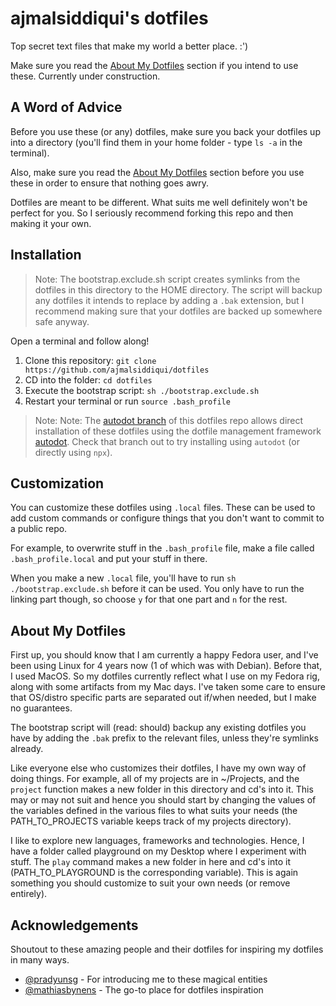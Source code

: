 # ajmalsiddiqui's dotfiles

Top secret text files that make my world a better place. :')

Make sure you read the [About My Dotfiles](#about-my-dotfiles) section if you intend to use these.
Currently under construction.

## A Word of Advice

Before you use these (or any) dotfiles, make sure you back your dotfiles up into a directory (you'll find them in your home folder - type `ls -a` in the terminal).

Also, make sure you read the [About My Dotfiles](#about-my-dotfiles) section before you use these in order to ensure that nothing goes awry.

Dotfiles are meant to be different. What suits me well definitely won't be perfect for you. So I seriously recommend forking this repo and then making it your own.

## Installation

> Note:
The bootstrap.exclude.sh script creates symlinks from the dotfiles in this directory to the HOME directory. The script will backup any dotfiles it intends to replace by adding a `.bak` extension, but I recommend making sure that your dotfiles are backed up somewhere safe anyway.

Open a terminal and follow along!
1. Clone this repository: `git clone https://github.com/ajmalsiddiqui/dotfiles`
2. CD into the folder: `cd dotfiles`
3. Execute the bootstrap script: `sh ./bootstrap.exclude.sh`
4. Restart your terminal or run `source .bash_profile`

> Note:
Note: The [autodot branch](https://github.com/ajmalsiddiqui/dotfiles/tree/autodot) of this dotfiles repo allows direct installation of these dotfiles using the dotfile management framework [autodot](https://github.com/ajmalsiddiqui/autodot). Check that branch out to try installing using `autodot` (or directly using `npx`).

## Customization

You can customize these dotfiles using `.local` files. These can be used to add custom commands or configure things that you don't want to commit to a public repo. 

For example, to overwrite stuff in the `.bash_profile` file, make a file called `.bash_profile.local` and put your stuff in there. 

When you make a new `.local` file, you'll have to run `sh ./bootstrap.exclude.sh` before it can be used. You only have to run the linking part though, so choose `y` for that one part and `n` for the rest.

## About My Dotfiles

First up, you should know that I am currently a happy Fedora user, and I've been using Linux for 4 years now (1 of which was with Debian). Before that, I used MacOS. So my dotfiles currently reflect what I use on my Fedora rig, along with some artifacts from my Mac days. I've taken some care to ensure that OS/distro specific parts are separated out if/when needed, but I make no guarantees.

The bootstrap script will (read: should) backup any existing dotfiles you have by adding the `.bak` prefix to the relevant files, unless they're symlinks already.

Like everyone else who customizes their dotfiles, I have my own way of doing things. For example, all of my projects are in ~/Projects, and the `project` function makes a new folder in this directory and cd's into it. This may or may not suit and hence you should start by changing the values of the variables defined in the various files to what suits your needs (the PATH_TO_PROJECTS variable keeps track of my projects directory).

I like to explore new languages, frameworks and technologies. Hence, I have a folder called playground on my Desktop where I experiment with stuff. The `play` command makes a new folder in here and cd's into it (PATH_TO_PLAYGROUND is the corresponding variable). This is again something you should customize to suit your own needs (or remove entirely).

## Acknowledgements


Shoutout to these amazing people and their dotfiles for inspiring my dotfiles in many ways.

- [@pradyunsg](https://github.com/pradyunsg/dotfiles) - For introducing me to these magical entities
- [@mathiasbynens](https://github.com/mathiasbynens/dotfiles) - The go-to place for dotfiles inspiration
